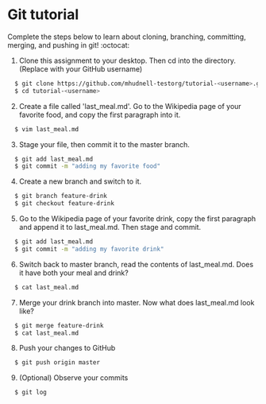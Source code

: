 # Git tutorial 
Complete the steps below to learn about cloning, branching, committing, merging, and pushing in git! :octocat:

1. Clone this assignment to your desktop. Then cd into the directory. (Replace with your GitHub username)
```bash
  $ git clone https://github.com/mhudnell-testorg/tutorial-<username>.git
  $ cd tutorial-<username>
```
2. Create a file called 'last_meal.md'. Go to the Wikipedia page of your favorite food, and copy the first paragraph into it.
```bash
  $ vim last_meal.md
```
3. Stage your file, then commit it to the master branch.
```bash
  $ git add last_meal.md
  $ git commit -m "adding my favorite food"
```
4. Create a new branch and switch to it.
```bash
  $ git branch feature-drink
  $ git checkout feature-drink
```
5. Go to the Wikipedia page of your favorite drink, copy the first paragraph and append it to last_meal.md. Then stage and commit.
```bash
  $ git add last_meal.md
  $ git commit -m "adding my favorite drink"
```
6. Switch back to master branch, read the contents of last_meal.md. Does it have both your meal and drink?
```bash
  $ cat last_meal.md
```
7. Merge your drink branch into master. Now what does last_meal.md look like?
```bash
  $ git merge feature-drink
  $ cat last_meal.md
```
8. Push your changes to GitHub
```bash
  $ git push origin master
```
9. (Optional) Observe your commits
```bash
  $ git log
```
